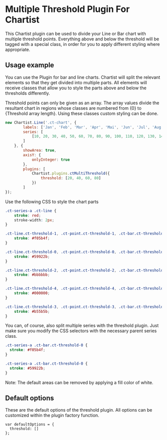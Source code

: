 # Multiple Threshold Plugin For Chartist

This Chartist plugin can be used to divide your Line or Bar chart with multiple threshold points. Everything above and below the 
threshold will be tagged with a special class, in order for you to apply different styling where appropriate.

## Usage example

You can use the Plugin for bar and line charts. Chartist will split the relevant elements so that they get divided into
multiple parts. All elements will receive classes that allow you to style the parts above and below the thresholds differently.

Threshold points can only be given as an array. The array values divide the resultant chart in regions whose classes are numbered
from {0} to {Threshold array length}. Using these classes custom styling can be done.

```javascript
new Chartist.Line('.ct-chart', {
        labels: ['Jan', 'Feb', 'Mar', 'Apr', 'Mai', 'Jun', 'Jul', 'Aug', 'Sep', 'Oct', 'Nov', 'Dec'],
        series: [
            [10, 20, 30, 40, 50, 60, 70, 80, 90, 100, 110, 120, 130, 140, 150]
        ]
    }, {
        showArea: true,
        axisY: {
            onlyInteger: true
        },
        plugins: [
            Chartist.plugins.ctMultiThreshold({
                threshold: [20, 40, 60, 80]
            })
        ]
});
```
Use the following CSS to style the chart parts

```css
.ct-series-a .ct-line {
    stroke: red;
    stroke-width: 2px;
}

.ct-line.ct-threshold-1, .ct-point.ct-threshold-1, .ct-bar.ct-threshold-1 {
    stroke: #f05b4f;
}

.ct-line.ct-threshold-0, .ct-point.ct-threshold-0, .ct-bar.ct-threshold-0 {
    stroke: #59922b;
}

.ct-line.ct-threshold-2, .ct-point.ct-threshold-2, .ct-bar.ct-threshold-2 {
    stroke: #bbbbbb;
}

.ct-line.ct-threshold-4, .ct-point.ct-threshold-4, .ct-bar.ct-threshold-4 {
    stroke: #000000;
}

.ct-line.ct-threshold-3, .ct-point.ct-threshold-3, .ct-bar.ct-threshold-3 {
    stroke: #b55b5b;
}
```

You can, of course, also split multiple series with the threshold plugin. Just make sure you modify the CSS selectors 
with the necessary parent series class.

```css
.ct-series-a .ct-bar.ct-threshold-0 {
  stroke: #f05b4f;
}

.ct-series-a .ct-bar.ct-threshold-0 {
  stroke: #59922b;
}
```

Note: The default areas can be removed by applying a fill color of white.

## Default options

These are the default options of the threshold plugin. All options can be customized within the plugin factory function.

```
var defaultOptions = {
  threshold: []
};
```
